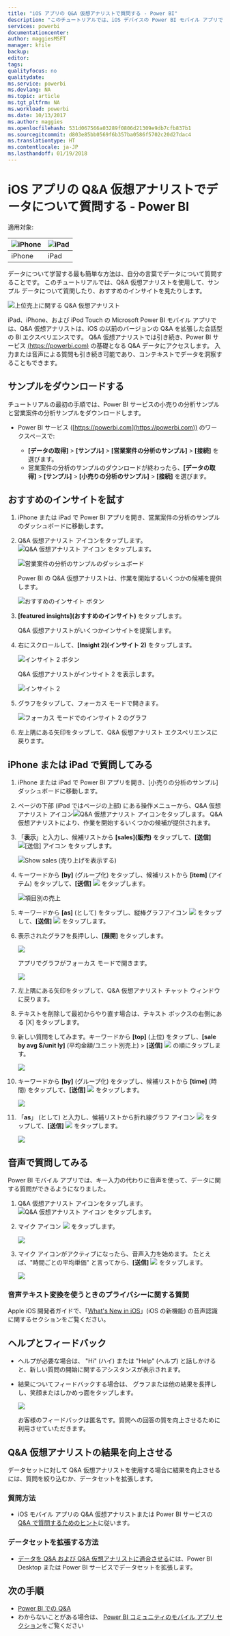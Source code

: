 ```yaml
---
title: "iOS アプリの Q&A 仮想アナリストで質問する - Power BI"
description: "このチュートリアルでは、iOS デバイスの Power BI モバイル アプリで Q&A 仮想アナリストを使用して、自分の言葉でこのサンプル データについて質問してみます。"
services: powerbi
documentationcenter: 
author: maggiesMSFT
manager: kfile
backup: 
editor: 
tags: 
qualityfocus: no
qualitydate: 
ms.service: powerbi
ms.devlang: NA
ms.topic: article
ms.tgt_pltfrm: NA
ms.workload: powerbi
ms.date: 10/13/2017
ms.author: maggies
ms.openlocfilehash: 531d067566a03289f0806d21309e9db7cfb837b1
ms.sourcegitcommit: d803e85bb0569f6b357ba0586f5702c20d27dac4
ms.translationtype: HT
ms.contentlocale: ja-JP
ms.lasthandoff: 01/19/2018
---
```

# <a name="ask-questions-about-your-data-with-the-qa-virtual-analyst-in-ios-apps---power-bi"></a>iOS アプリの Q&A 仮想アナリストでデータについて質問する - Power BI
適用対象:

| ![iPhone](media/mobile-apps-ios-qna/iphone-logo-50-px.png) | ![iPad](media/mobile-apps-ios-qna/ipad-logo-50-px.png) |
|:--- |:--- |
| iPhone |iPad |

データについて学習する最も簡単な方法は、自分の言葉でデータについて質問することです。 このチュートリアルでは、Q&A 仮想アナリストを使用して、サンプル データについて質問したり、おすすめのインサイトを見たりします。

![上位売上に関する Q&A 仮想アナリスト](media/mobile-apps-ios-qna/power-bi-ios-q-n-a-top-sale-intro.png)

iPad、iPhone、および iPod Touch の Microsoft Power BI モバイル アプリでは、Q&A 仮想アナリストは、iOS の以前のバージョンの Q&A を拡張した会話型の BI エクスペリエンスです。 Q&A 仮想アナリストでは引き続き、Power BI サービス [(https://powerbi.com)](https://powerbi.com) の基礎となる Q&A データにアクセスします。 入力または音声による質問も引き続き可能であり、コンテキストでデータを洞察することもできます。

## <a name="download-the-samples"></a>サンプルをダウンロードする
チュートリアルの最初の手順では、Power BI サービスの小売りの分析サンプルと営業案件の分析サンプルをダウンロードします。

* Power BI サービス ([https://powerbi.com](https://powerbi.com)) のワークスペースで:

  * **[データの取得]** > **[サンプル]** > **[営業案件の分析のサンプル]** > **[接続]** を選びます。
  * 営業案件の分析のサンプルのダウンロードが終わったら、**[データの取得]** > **[サンプル]** > **[小売りの分析のサンプル]** > **[接続]** を選びます。

## <a name="try-featured-insights"></a>おすすめのインサイトを試す
1. iPhone または iPad で Power BI アプリを開き、営業案件の分析のサンプルのダッシュボードに移動します。
2. Q&A 仮想アナリスト アイコンをタップします。 ![Q&A 仮想アナリスト アイコン](media/mobile-apps-ios-qna/power-bi-ios-q-n-a-icon.png) をタップします。

     ![営業案件の分析のサンプルのダッシュボード](media/mobile-apps-ios-qna/power-bi-ios-qna-opportunity-analysis.png)

     Power BI の Q&A 仮想アナリストは、作業を開始するいくつかの候補を提供します。

     ![おすすめのインサイト ボタン](media/mobile-apps-ios-qna/power-bi-ios-qna-suggest-insights.png)
3. **[featured insights]\(おすすめのインサイト\)** をタップします。

     Q&A 仮想アナリストがいくつかインサイトを提案します。
4. 右にスクロールして、**[Insight 2]\(インサイト 2\)** をタップします。

    ![インサイト 2 ボタン](media/mobile-apps-ios-qna/power-bi-ios-qna-suggest-insight-2.png)

     Q&A 仮想アナリストがインサイト 2 を表示します。

    ![インサイト 2](media/mobile-apps-ios-qna/power-bi-ios-qna-show-insight-2.png)
5. グラフをタップして、フォーカス モードで開きます。

    ![フォーカス モードでのインサイト 2 のグラフ](media/mobile-apps-ios-qna/power-bi-ios-qna-open-insight-2.png)
6. 左上隅にある矢印をタップして、Q&A 仮想アナリスト エクスペリエンスに戻ります。

## <a name="try-asking-questions-on-your-iphone-or-ipad"></a>iPhone または iPad で質問してみる
1. iPhone または iPad で Power BI アプリを開き、[小売りの分析のサンプル] ダッシュボードに移動します。
2. ページの下部 (iPad ではページの上部) にある操作メニューから、Q&A 仮想アナリスト アイコン![Q&A 仮想アナリスト アイコン](media/mobile-apps-ios-qna/power-bi-ios-q-n-a-icon.png)をタップします。
     Q&A 仮想アナリストにより、作業を開始するいくつかの候補が提供されます。
3. 「**表示**」と入力し、候補リストから **[sales]\(販売\)** をタップして、**[送信]** ![[送信] アイコン](media/mobile-apps-ios-qna/power-bi-ios-qna-send-icon.png) をタップします。

    ![Show sales (売り上げを表示する)](media/mobile-apps-ios-qna/power-bi-ios-q-n-a-show-sales.png)
4. キーワードから **[by]** (グループ化) をタップし、候補リストから **[item]** (アイテム) をタップして、**[送信]** ![](media/mobile-apps-ios-qna/power-bi-ios-qna-send-icon.png) をタップします。

    ![項目別の売上](media/mobile-apps-ios-qna/power-bi-ios-q-n-a-sale-by-item.png)
5. キーワードから **[as]** (として) をタップし、縦棒グラフアイコン ![](media/mobile-apps-ios-qna/power-bi-ios-q-n-a-column-chart-icon.png) をタップして、**[送信]** ![](media/mobile-apps-ios-qna/power-bi-ios-qna-send-icon.png) をタップします。
6. 表示されたグラフを長押しし、**[展開]** をタップします。

    ![](media/mobile-apps-ios-qna/power-bi-ios-q-n-a-tap-expand-feedback.png)

    アプリでグラフがフォーカス モードで開きます。

    ![](media/mobile-apps-ios-qna/power-bi-ios-q-n-a-expanded-chart.png)
7. 左上隅にある矢印をタップして、Q&A 仮想アナリスト チャット ウィンドウに戻ります。
8. テキストを削除して最初からやり直す場合は、テキスト ボックスの右側にある [X] をタップします。
9. 新しい質問をしてみます。キーワードから **[top]** (上位) をタップし、**[sale by avg $/unit ly]** (平均金額/ユニット別売上) > **[送信]** ![](media/mobile-apps-ios-qna/power-bi-ios-qna-send-icon.png) の順にタップします。

    ![](media/mobile-apps-ios-qna/power-bi-ios-q-n-a-top-sale-2.png)
10. キーワードから **[by]** (グループ化) をタップし、候補リストから **[time]** (時間) をタップして、**[送信]** ![](media/mobile-apps-ios-qna/power-bi-ios-qna-send-icon.png) をタップします。

     ![](media/mobile-apps-ios-qna/power-bi-ios-q-n-a-top-sale-by-time.png)
11. 「**as**」 (として) と入力し、候補リストから折れ線グラフ アイコン ![](media/mobile-apps-ios-qna/power-bi-ios-q-n-a-line-chart-icon.png) をタップして、**[送信]** ![](media/mobile-apps-ios-qna/power-bi-ios-qna-send-icon.png) をタップします。

    ![](media/mobile-apps-ios-qna/power-bi-ios-q-n-a-top-sale-as-line.png)

## <a name="try-saying-your-questions"></a>音声で質問してみる
Power BI モバイル アプリでは、キー入力の代わりに音声を使って、データに関する質問ができるようになりました。

1. Q&A 仮想アナリスト アイコンをタップします。 ![Q&A 仮想アナリスト アイコン](media/mobile-apps-ios-qna/power-bi-ios-q-n-a-icon.png) をタップします。
2. マイク アイコン ![](media/mobile-apps-ios-qna/power-bi-ios-qna-mic-icon.png) をタップします。

    ![](media/mobile-apps-ios-qna/power-bi-ios-qna-mic-on.png)

1. マイク アイコンがアクティブになったら、音声入力を始めます。 たとえば、"時間ごとの平均単価" と言ってから、**[送信]** ![](media/mobile-apps-ios-qna/power-bi-ios-qna-send-icon.png) をタップします。

    ![](media/mobile-apps-ios-qna/power-bi-ios-qna-speech-complete.png)

### <a name="questions-about-privacy-when-using-speech-to-text"></a>音声テキスト変換を使うときのプライバシーに関する質問
Apple iOS 開発者ガイドで、「[What's New in iOS](https://go.microsoft.com/fwlink/?linkid=845624)」(iOS の新機能) の音声認識に関するセクションをご覧ください。

## <a name="help-and-feedback"></a>ヘルプとフィードバック
* ヘルプが必要な場合は、 "Hi" (ハイ) または "Help" (ヘルプ) と話しかけると、新しい質問の開始に関するアシスタンスが表示されます。
* 結果についてフィードバックする場合は、 グラフまたは他の結果を長押しし、笑顔またはしかめっ面をタップします。

    ![](media/mobile-apps-ios-qna/power-bi-ios-q-n-a-tap-feedback.png)

    お客様のフィードバックは匿名です。質問への回答の質を向上させるために利用させていただきます。

## <a name="enhance-your-qa-virtual-analyst-results"></a>Q&A 仮想アナリストの結果を向上させる
データセットに対して Q&A 仮想アナリストを使用する場合に結果を向上させるには、質問を絞り込むか、データセットを拡張します。

### <a name="how-to-ask-questions"></a>質問方法
* iOS モバイル アプリの Q&A 仮想アナリストまたは Power BI サービスの [Q&A で質問するためのヒント](service-q-and-a-tips.md)に従います。

### <a name="how-to-enhance-the-dataset"></a>データセットを拡張する方法
* [データを Q&A および Q&A 仮想アナリストに適合させる](service-prepare-data-for-q-and-a.md)には、Power BI Desktop または Power BI サービスでデータセットを拡張します。

## <a name="next-steps"></a>次の手順
* [Power BI での Q&A](power-bi-q-and-a.md)
* わからないことがある場合は、 [Power BI コミュニティのモバイル アプリ セクション](https://go.microsoft.com/fwlink/?linkid=839277)をご覧ください
